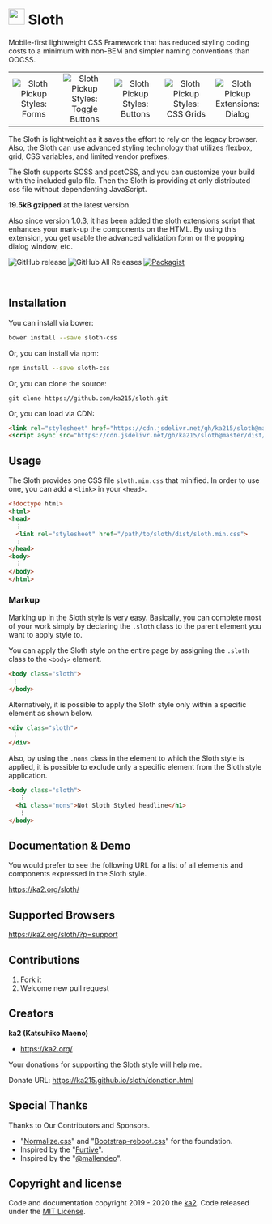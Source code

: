 <h1><img src="https://ka215.github.io/sloth/assets/sloth.svg" height="32"> Sloth</h1>

Mobile-first lightweight CSS Framework that has reduced styling coding costs to a minimum with non-BEM and simpler naming conventions than OOCSS.

<div align="center">
  <table border="0"><tbody><tr>
  <td width="20%" align="center"><img alt="Sloth Pickup Styles: Forms" src="https://ka215.github.io/sloth/assets/sloth_ss1.jpg"></td>
  <td width="20%" align="center"><img alt="Sloth Pickup Styles: Toggle Buttons" src="https://ka215.github.io/sloth/assets/sloth_ss2.jpg"></td>
  <td width="20%" align="center"><img alt="Sloth Pickup Styles: Buttons" src="https://ka215.github.io/sloth/assets/sloth_ss3.jpg"></td>
  <td width="20%" align="center"><img alt="Sloth Pickup Styles: CSS Grids" src="https://ka215.github.io/sloth/assets/sloth_ss4.jpg"></td>
  <td width="20%" align="center"><img alt="Sloth Pickup Extensions: Dialog" src="https://ka215.github.io/sloth/assets/sloth_ss5.jpg"></td>
  </tr></tbody></table>
</div>

The Sloth is lightweight as it saves the effort to rely on the legacy browser. Also, the Sloth can use advanced styling technology that utilizes flexbox, grid, CSS variables, and limited vendor prefixes.

The Sloth supports SCSS and postCSS, and you can customize your build with the included gulp file. Then the Sloth is providing at only distributed css file without dependenting JavaScript.

**19.5kB gzipped** at the latest version.

Also since version 1.0.3, it has been added the sloth extensions script that enhances your mark-up the components on the HTML. By using this extension, you get usable the advanced validation form or the popping dialog window, etc.

![GitHub release](https://img.shields.io/github/release/ka215/sloth.svg)
![GitHub All Releases](https://img.shields.io/github/downloads/ka215/sloth/total.svg)
[![Packagist](https://img.shields.io/packagist/l/doctrine/orm.svg)](https://raw.githubusercontent.com/ka215/sloth/master/LICENSE)

<br>

## Installation

You can install via bower:
```sh
bower install --save sloth-css
```

Or, you can install via npm:
```sh
npm install --save sloth-css
```

Or, you can clone the source:
```gitattributes
git clone https://github.com/ka215/sloth.git
```

Or, you can load via CDN:
```html
<link rel="stylesheet" href="https://cdn.jsdelivr.net/gh/ka215/sloth@master/dist/sloth.min.css">
<script async src="https://cdn.jsdelivr.net/gh/ka215/sloth@master/dist/sloth.extension.min.js"></script>
```

## Usage

The Sloth provides one CSS file `sloth.min.css` that minified. In order to use one, you can add a `<link>` in your `<head>`.
```html
<!doctype html>
<html>
<head>
  ︙
  <link rel="stylesheet" href="/path/to/sloth/dist/sloth.min.css">
  ︙
</head>
<body>
  ︙
</body>
</html>
```

### Markup

Marking up in the Sloth style is very easy. Basically, you can complete most of your work simply by declaring the `.sloth` class to the parent element you want to apply style to.

You can apply the Sloth style on the entire page by assigning the `.sloth` class to the `<body>` element.
```html
<body class="sloth">
 ︙
</body>
```

Alternatively, it is possible to apply the Sloth style only within a specific element as shown below.

```html
<div class="sloth">
 ︙
</div>
```

Also, by using the `.nons` class in the element to which the Sloth style is applied, it is possible to exclude only a specific element from the Sloth style application.
```html
<body class="sloth">
   ︙
  <h1 class="nons">Not Sloth Styled headline</h1>
   ︙
</body>
```

## Documentation & Demo

You would prefer to see the following URL for a list of all elements and components expressed in the Sloth style.

<https://ka2.org/sloth/>

## Supported Browsers

<https://ka2.org/sloth/?p=support>

## Contributions

1. Fork it
2. Welcome new pull request

## Creators

**ka2 (Katsuhiko Maeno)**

-   <https://ka2.org/>

Your donations for supporting the Sloth style will help me.

Donate URL:  <https://ka215.github.io/sloth/donation.html>

## Special Thanks

Thanks to Our Contributors and Sponsors.

- "[Normalize.css](https://github.com/necolas/normalize.css)" and "[Bootstrap-reboot.css](https://github.com/twbs/bootstrap/blob/v4-dev/dist/css/bootstrap-reboot.css)" for the foundation.
- Inspired by the "[Furtive](https://github.com/johno/furtive)".
- Inspired by the "[@mallendeo](https://codepen.io/mallendeo/pen/eLIiG)".

## Copyright and license

Code and documentation copyright 2019 - 2020 the  [ka2](https://ka2.org/). Code released under the  [MIT License](https://raw.githubusercontent.com/ka215/sloth/master/LICENSE).
